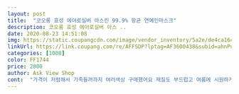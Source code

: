 ```yaml
---
layout: post 
title:  "코오롱 효성 에어로실버 아스킨 99.9% 항균 연예인마스크" 
description: 코오롱 효성 에어로실버 아스 ..
date: 2020-08-23 14:51:08 
img: https://static.coupangcdn.com/image/vendor_inventory/5a2e/de4ca16cf8cef1d8e6d00f49883b0fd5de25260d8ea9b563acc4e10adb4d.jpg 
linkUrl: https://link.coupang.com/re/AFFSDP?lptag=AF3600438&subid=ahnPublicAsk&pageKey=1911077493&itemId=3244653906&vendorItemId=71301955155&traceid=V0-113-4d85c03a52f8815a 
categories: [1008] 
color: FF1744 
price: 2800 
author: Ask View Shop 
cont:  "가격이 저렴해서 가족들꺼까지 여러색상 구매했어요 재질도 부드럽고 여름에 시원하게 쓰기 너무 좋아요 출퇴근할때 답답했는데 요곤 편하게 잘쓰고 있어요<br/>여성분들은 엠사이즈를 추천하고 남자분들은 프리사이즈를 추천합니당.<br/><br/>이번에도 빠른 배송 감사합니다! 세탁해서 오래 사용 가능하고 세척해서 사용하기도 편하고.<br/><br/>장마철에 마스크 쓰고 있기가 너무 더워서 시원한 마스크 찾다가 처음으로 면마스크 구입해봤네요.<br/> 착용하는 순간 원단이 시원하고 깔끔해요.<br/> 확실히 중국산보다는 국산이 더 믿을만 한 것도 있구요.<br/> 기존에 쓰던 마스크 보다는 숨쉬기 살짝 불편한데 하루 종일 쓰고 다녀보니까 익숙해요.<br/> 아 그리고 처음에 코로 조금 붙는 기분이 들었는데, 높낮이 조절하니까 괜찮더라구요.<br/> 말을 많이 해야하는 직업상 말 할때 조금 불편한 감은 있지만, 항균원단이라서 그런지 하루종일 착용하고 있어도 입냄새가 잘 나지 않아요.<br/> 이번 여름 시원한 마스크로 잘이겨 낼게요  배송도 바로 다음날 받았습니다.<br/> 대박 나세요 ^^<br/>주문한지 바로 다음날에 도착했네요.<br/><br/>지난번에는 핑크색이랑 민트색 주문했는데 품절이 되어버렸네요 ㅠㅠ 재입고 부탁드립니다.<br/><br/>처음에는 가격이 저렴해서 의심했는데, 다른곳들보다 품질도 오히려 좋은거 같아요.<br/><br/>추천드려요!<br/>" 
---
```

